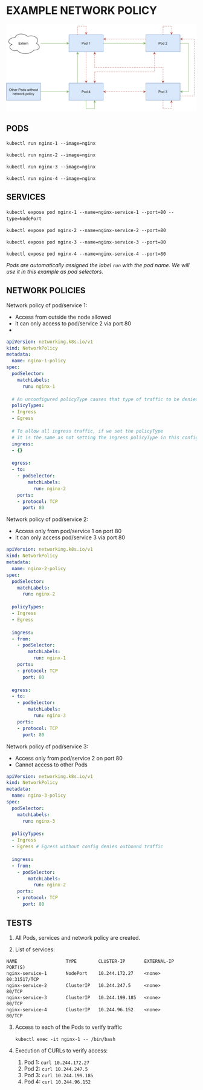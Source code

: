 # EXAMPLE NETWORK POLICY

![Network diagram](./resources/images/ckad-networkpolicy.png)

## **PODS**

`kubectl run nginx-1 --image=nginx`

`kubectl run nginx-2 --image=nginx`

`kubectl run nginx-3 --image=nginx`

`kubectl run nginx-4 --image=nginx`

## **SERVICES**

`kubectl expose pod nginx-1 --name=nginx-service-1 --port=80 --type=NodePort`

`kubectl expose pod nginx-2 --name=nginx-service-2 --port=80`

`kubectl expose pod nginx-3 --name=nginx-service-3 --port=80`

`kubectl expose pod nginx-4 --name=nginx-service-4 --port=80`

_Pods are automatically assigned the label `run` with the pod name. We will use it in this example as pod selectors._

## **NETWORK POLICIES**

Network policy of pod/service 1:
* Access from outside the node allowed
* it can only access to pod/service 2 via port 80
* 
```yaml
apiVersion: networking.k8s.io/v1
kind: NetworkPolicy
metadata:
  name: nginx-1-policy
spec:
  podSelector:
    matchLabels:
      run: nginx-1

  # An unconfigured policyType causes that type of traffic to be denied
  policyTypes:
  - Ingress
  - Egress

  # To allow all ingress traffic, if we set the policyType
  # It is the same as not setting the ingress policyType in this config
  ingress: 
  - {}

  egress:
  - to:
    - podSelector:
        matchLabels:
          run: nginx-2
    ports:
    - protocol: TCP
      port: 80
```

Network policy of pod/service 2:
* Access only from pod/service 1 on port 80
* It can only access pod/service 3 via port 80

```yaml
apiVersion: networking.k8s.io/v1
kind: NetworkPolicy
metadata:
  name: nginx-2-policy
spec:
  podSelector:
    matchLabels:
      run: nginx-2

  policyTypes:
  - Ingress
  - Egress

  ingress:
  - from:
    - podSelector:
        matchLabels:
          run: nginx-1
    ports:
    - protocol: TCP
      port: 80

  egress:
  - to:
    - podSelector:
        matchLabels:
          run: nginx-3
    ports:
    - protocol: TCP
      port: 80
```

Network policy of pod/service 3:
* Access only from pod/service 2 on port 80
* Cannot access to other Pods

```yaml
apiVersion: networking.k8s.io/v1
kind: NetworkPolicy
metadata:
  name: nginx-3-policy
spec:
  podSelector:
    matchLabels:
      run: nginx-3

  policyTypes:
  - Ingress
  - Egress # Egress without config denies outbound traffic

  ingress:
  - from:
    - podSelector:
        matchLabels:
          run: nginx-2
    ports:
    - protocol: TCP
      port: 80
```

## **TESTS**

1. All Pods, services and network policy are created.

2. List of services:
```
NAME                  TYPE        CLUSTER-IP       EXTERNAL-IP   PORT(S)
nginx-service-1       NodePort    10.244.172.27    <none>        80:31517/TCP
nginx-service-2       ClusterIP   10.244.247.5     <none>        80/TCP
nginx-service-3       ClusterIP   10.244.199.185   <none>        80/TCP
nginx-service-4       ClusterIP   10.244.96.152    <none>        80/TCP
```

3. Access to each of the Pods to verify traffic
   
   `kubectl exec -it nginx-1 -- /bin/bash`

4. Execution of CURLs to verify access:
   1. Pod 1: `curl 10.244.172.27`
   2. Pod 2: `curl 10.244.247.5`
   3. Pod 3: `curl 10.244.199.185`
   4. Pod 4: `curl 10.244.96.152`
